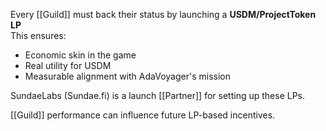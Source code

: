 Every [[Guild]] must back their status by launching a **USDM/ProjectToken LP**  
This ensures:
- Economic skin in the game
- Real utility for USDM
- Measurable alignment with AdaVoyager's mission

SundaeLabs (Sundae.fi) is a launch [[Partner]] for setting up these LPs.

[[Guild]] performance can influence future LP-based incentives.